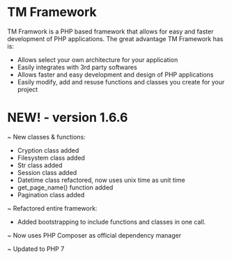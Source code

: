 # TM Framework

TM Framwork is a PHP based framework that allows for easy and faster development of PHP applications.
The great advantage TM Framework has is:

* Allows select your own architecture for your application
* Easily integrates with 3rd party softwares
* Allows faster and easy development and design of PHP applications
* Easily modify, add and resuse functions and classes you create for your project

# NEW! - version 1.6.6

~ New classes & functions:

* Cryption class added
* Filesystem class added
* Str class added
* Session class added
* Datetime class refactored, now uses unix time as unit time
* get_page_name() function added
* Pagination class added

~ Refactored entire framework:
* Added bootstrapping to include functions and classes in one call.

~ Now uses PHP Composer as official dependency manager

~ Updated to PHP 7
